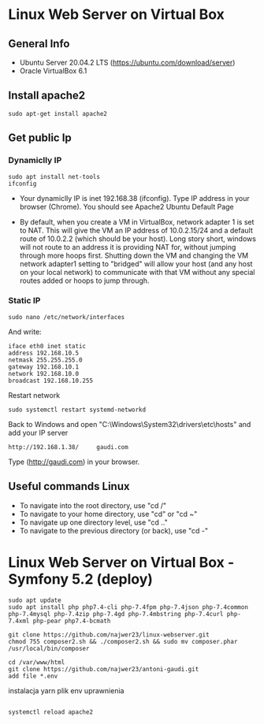 # Linux Web Server on Virtual Box

## General Info
* Ubuntu Server 20.04.2 LTS (https://ubuntu.com/download/server)
* Oracle VirtualBox 6.1

## Install apache2
```
sudo apt-get install apache2
```

## Get public Ip

### Dynamiclly IP
```
sudo apt install net-tools
ifconfig
```
- Your dynamiclly IP is inet 192.168.38 (ifconfig). Type IP address in your browser (Chrome). You should see Apache2 Ubuntu Default Page

- By default, when you create a VM in VirtualBox, network adapter 1 is set to NAT. This will give the VM an IP address of 10.0.2.15/24 and a default route of 10.0.2.2 (which should be your host). Long story short, windows will not route to an address it is providing NAT for, without jumping through more hoops first. Shutting down the VM and changing the VM network adapter1 setting to "bridged" will allow your host (and any host on your local network) to communicate with that VM without any special routes added or hoops to jump through.

### Static IP
```
sudo nano /etc/network/interfaces
```

And write:
```
iface eth0 inet static
address 192.168.10.5
netmask 255.255.255.0
gateway 192.168.10.1
network	192.168.10.0
broadcast 192.168.10.255
```

Restart network
```
sudo systemctl restart systemd-networkd
```

Back to Windows and open "C:\Windows\System32\drivers\etc\hosts" and add your IP server
```
http://192.168.1.38/     gaudi.com
```
Type (http://gaudi.com) in your browser.


## Useful commands Linux
- To navigate into the root directory, use "cd /"
- To navigate to your home directory, use "cd" or "cd ~"
- To navigate up one directory level, use "cd .."
- To navigate to the previous directory (or back), use "cd -"

# Linux Web Server on Virtual Box - Symfony 5.2 (deploy)

```
sudo apt update
sudo apt install php php7.4-cli php-7.4fpm php-7.4json php-7.4common php-7.4mysql php-7.4zip php-7.4gd php-7.4mbstring php-7.4curl php-7.4xml php-pear php7.4-bcmath
```

```
git clone https://github.com/najwer23/linux-webserver.git
chmod 755 composer2.sh && ./composer2.sh && sudo mv composer.phar /usr/local/bin/composer
```


```
cd /var/www/html
git clone https://github.com/najwer23/antoni-gaudi.git
add file *.env
```

instalacja yarn 
plik env 
uprawnienia
```

systemctl reload apache2